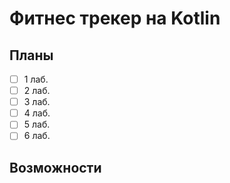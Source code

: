 # Фитнес трекер на Kotlin

## Планы

- [ ] 1 лаб.
- [ ] 2 лаб.
- [ ] 3 лаб.
- [ ] 4 лаб.
- [ ] 5 лаб.
- [ ] 6 лаб.

## Возможности
